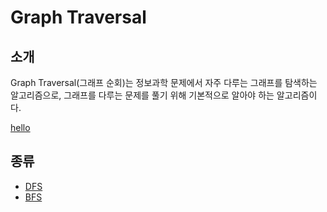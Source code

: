# Graph Traversal

## 소개

Graph Traversal(그래프 순회)는 정보과학 문제에서 자주 다루는 그래프를 탐색하는 알고리즘으로, 그래프를 다루는 문제를 풀기 위해 기본적으로 알아야 하는 알고리즘이다.

<a href="URL" onclick="window.open(this.href, '_blank', 'width=가로사이즈px,height=세로사이즈px,toolbars=no,scrollbars=no'); return false;">hello</a>

## 종류

* [DFS](./dfs/dfs.md)
* [BFS](./bfs/bfs.md)

